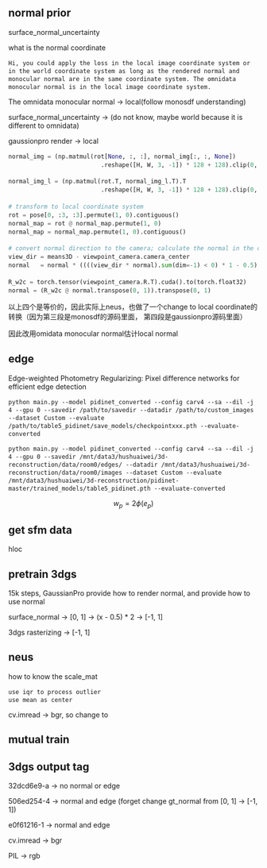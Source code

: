 <!-- ## 稀疏重建

structure from motion，sfm

步骤：

![alt text](image.png)

https://github.com/jytime/Deep-SfM-Revisited

https://blog.csdn.net/weixin_44292547/article/details/126588237

### 深度学习特征点和描述子

SuperPoint

GCN-SLAM

ZippyPoint

Image Feature Information Extraction for Interest Point Detection: A Review

superpoint + superglue

数据集：https://www.maths.lth.se/matematiklth/personal/calle/dataset/dataset.html

sfm论文：https://demuc.de/papers/schoenberger2016sfm.pdf


https://github.com/cvg/Hierarchical-Localization

### SuGaR question

File "/data/SuGaR-main/sugar_scene/sugar_model.py", line 492, in texture_features
return self.sh_coordinates[self.point_idx_per_pixel]
IndexError: tensors used as indices must be long, byte or bool tensors

```
The problem was resolved by changing self.sh_coordinates[self.point_idx_per_pixel] to self.sh_coordinates[self.point_idx_per_pixel.long()].

In sugar_model.py, self._surface_mesh_faces is also used as indices in 4 lines, for instance in:

faces_verts = self._points[self._surface_mesh_faces]  # n_faces, 3, n_coords
You should replace these with self._surface_mesh_faces.long().
```

how to resume training

```
1. train_coarse_density.py / train_coarse_sdf.py
2. extract_mesh.py
3. train_refined.py (builds the hybrid representation mesh + Gaussians)
4. extract_refined_mesh_with_texture.py
```

## 透视相机和仿射相机

Orthographic Projection 3D Reconstruction

## colmap

```
{'0000.png': 1, '0001.png': 2, '0002.png': 3, '0003.png': 4, '0004.png': 5, '0005.png': 6, '0006.png': 7, '0007.png': 8, '0008.png': 9, '0009.png': 10, '0010.png': 11, '0011.png': 12, '0012.png': 13, '0013.png': 14, '0014.png': 15, '0015.png': 16, '0016.png': 17, '0017.png': 18, '0018.png': 19, '0019.png': 20, '0020.png': 21, '0021.png': 22, '0022.png': 23, '0023.png': 24, '0024.png': 25, '0025.png': 26, '0026.png': 27, '0027.png': 28, '0028.png': 29, '0029.png': 30, '0030.png': 31, '0031.png': 32, '0032.png': 33, '0033.png': 34, '0034.png': 35, '0035.png': 36, '0036.png': 37, '0037.png': 38, '0038.png': 39, '0039.png': 40, '0040.png': 41, '0041.png': 42, '0042.png': 43, '0043.png': 44, '0044.png': 45, '0045.png': 46, '0046.png': 47, '0047.png': 48, '0048.png': 49, '0049.png': 50, '0050.png': 51, '0051.png': 52, '0052.png': 53, '0053.png': 54, '0054.png': 55, '0055.png': 56, '0056.png': 57, '0057.png': 58, '0058.png': 59, '0059.png': 60, '0060.png': 61}
``` -->

## normal prior

surface_normal_uncertainty

what is the normal coordinate

```
Hi, you could apply the loss in the local image coordinate system or in the world coordinate system as long as the rendered normal and monocular normal are in the same coordinate system. The omnidata monocular normal is in the local image coordinate system.
```
The omnidata monocular normal -> local(follow monosdf understanding)

surface_normal_uncertainty -> (do not know, maybe world because it is different to omnidata)

gaussionpro render -> local

```python
normal_img = (np.matmul(rot[None, :, :], normal_img[:, :, None])
                          .reshape([H, W, 3, -1]) * 128 + 128).clip(0, 255)

normal_img_l = (np.matmul(rot.T, normal_img_l.T).T
                          .reshape([H, W, 3, -1]) * 128 + 128).clip(0, 255)

# transform to local coordinate system
rot = pose[0, :3, :3].permute(1, 0).contiguous()
normal_map = rot @ normal_map.permute(1, 0)
normal_map = normal_map.permute(1, 0).contiguous()

# convert normal direction to the camera; calculate the normal in the camera coordinate
view_dir = means3D - viewpoint_camera.camera_center
normal   = normal * ((((view_dir * normal).sum(dim=-1) < 0) * 1 - 0.5) * 2)[...,None]

R_w2c = torch.tensor(viewpoint_camera.R.T).cuda().to(torch.float32)
normal = (R_w2c @ normal.transpose(0, 1)).transpose(0, 1)
```

以上四个是等价的，因此实际上neus，也做了一个change to local coordinate的转换（因为第三段是monosdf的源码里面， 第四段是gaussionpro源码里面）

因此改用omidata monocular normal估计local normal

## edge

Edge-weighted Photometry Regularizing: Pixel difference networks for efficient edge detection

```
python main.py --model pidinet_converted --config carv4 --sa --dil -j 4 --gpu 0 --savedir /path/to/savedir --datadir /path/to/custom_images --dataset Custom --evaluate /path/to/table5_pidinet/save_models/checkpointxxx.pth --evaluate-converted
```

```
python main.py --model pidinet_converted --config carv4 --sa --dil -j 4 --gpu 0 --savedir /mnt/data3/hushuaiwei/3d-reconstruction/data/room0/edges/ --datadir /mnt/data3/hushuaiwei/3d-reconstruction/data/room0/images --dataset Custom --evaluate /mnt/data3/hushuaiwei/3d-reconstruction/pidinet-master/trained_models/table5_pidinet.pth --evaluate-converted
```

$$w_p = 2\phi(e_p)$$ 

## get sfm data

hloc

## pretrain 3dgs

15k steps, GaussianPro provide how to render normal, and provide how to use normal

surface_normal -> [0, 1] -> (x - 0.5) * 2 -> [-1, 1]

3dgs rasterizing -> [-1, 1]


## neus

how to know the scale_mat

```
use iqr to process outlier
use mean as center
```

cv.imread -> bgr, so change to 




## mutual train

## 3dgs output tag

32dcd6e9-a -> no normal or edge

506ed254-4 -> normal and edge (forget change gt_normal from [0, 1] -> [-1, 1])

e0f61216-1 -> normal and edge 

cv.imread -> bgr

PIL -> rgb






